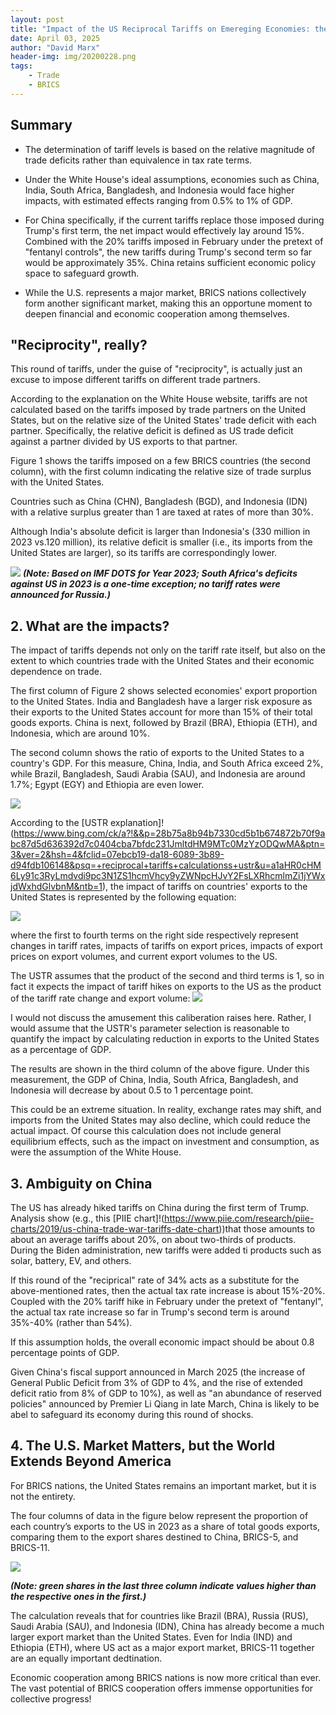 ```yaml
---
layout: post
title: "Impact of the US Reciprocal Tariffs on Emereging Economies: the case of BRICS"
date: April 03, 2025
author: "David Marx"
header-img: img/20200228.png
tags:
    - Trade
    - BRICS
---
```


## Summary

- The determination of tariff levels is based on the relative magnitude of trade deficits rather than equivalence in tax rate terms. 

- Under the White House's ideal assumptions, economies such as China, India, South Africa, Bangladesh, and Indonesia would face higher impacts, with estimated effects ranging from 0.5% to 1% of GDP. 

- For China specifically, if the current tariffs replace those imposed during Trump's first term, the net impact would effectively lay around 15%. Combined with the 20% tariffs imposed in February under the pretext of "fentanyl controls", the new tariffs during Trump's second term so far would be approximately 35%. China retains sufficient economic policy space to safeguard growth. 

- While the U.S. represents a major market, BRICS nations collectively form another significant market, making this an opportune moment to deepen financial and economic cooperation among themselves.



## "Reciprocity", really? 
This round of tariffs, under the guise of "reciprocity", is actually just an excuse to impose different tariffs on different trade partners. 

According to the explanation on the White House website, tariffs are not calculated based on the tariffs imposed by trade partners on the United States, but on the relative size of the United States' trade deficit with each partner. Specifically, the relative deficit is defined as US trade deficit against a partner divided by US exports to that partner.

Figure 1 shows the tariffs imposed on a few  BRICS countries (the second column), with the first column indicating the relative size of trade surplus with the United States. 

Countries such as China (CHN), Bangladesh (BGD), and Indonesia (IDN) with a relative surplus greater than 1 are taxed at rates of more than 30%. 

Although India's absolute deficit is larger than Indonesia's (330 million in 2023 vs.120 million), its relative deficit is smaller (i.e., its imports from the United States are larger), so its tariffs are correspondingly lower.

![](https://david-chi-zhang.github.io/MReview/img/20250403/F1.jpg)
***(Note: Based on IMF DOTS for Year 2023; South Africa's deficits against US in 2023 is a one-time exception; no tariff rates were announced for Russia.)*** 

## 2. What are the impacts?
The impact of tariffs depends not only on the tariff rate itself, but also on the extent to which countries trade with the United States and their economic dependence on trade. 

The first column of Figure 2 shows selected economies' export proportion to the United States. India and Bangladesh have a larger risk exposure as their exports to the United States account for more than 15% of their total goods exports. China is next, followed by Brazil (BRA), Ethiopia (ETH), and Indonesia, which are around 10%. 

The second column shows the ratio of exports to the United States to a country's GDP. For this measure, China, India, and South Africa exceed 2%, while Brazil, Bangladesh, Saudi Arabia (SAU), and Indonesia are around 1.7%; Egypt (EGY) and Ethiopia are even lower. 

![](https://david-chi-zhang.github.io/MReview/img/20250403/F2.jpg)

According to  the [USTR explanation]!(https://www.bing.com/ck/a?!&&p=28b75a8b94b7330cd5b1b674872b70f9abc87d5d636392d7c0404cba7bfdc231JmltdHM9MTc0MzYzODQwMA&ptn=3&ver=2&hsh=4&fclid=07ebcb19-da18-6089-3b89-d94fdb106148&psq=+reciprocal+tariffs+calculationss+ustr&u=a1aHR0cHM6Ly91c3RyLmdvdi9pc3N1ZS1hcmVhcy9yZWNpcHJvY2FsLXRhcmlmZi1jYWxjdWxhdGlvbnM&ntb=1), the impact of tariffs on countries' exports to the United States is represented by the following equation: 

![](https://david-chi-zhang.github.io/MReview/img/20250403/F3.jpg)

where the first to fourth terms on the right side respectively represent changes in tariff rates, impacts of tariffs on export prices, impacts of export prices on export volumes, and current export volumes to the US. 

The USTR assumes that the product of the second and third terms is 1, so in fact it expects the impact of tariff hikes on exports to the US as the product of the tariff rate change and export volume: 
![](https://david-chi-zhang.github.io/MReview/img/20250403/F4.jpg)

I would not discuss the amusement this caliberation raises here. Rather, I would assume that the USTR's parameter selection is reasonable to quantify the impact by calculating reduction in exports to the United States as a percentage of GDP. 

The results are shown in the third column of the above figure. Under this measurement, the GDP of China, India, South Africa, Bangladesh, and Indonesia will decrease by about 0.5 to 1 percentage point. 

This could be an extreme situation. In reality, exchange rates may shift, and imports from the United States may also decline, which could reduce the actual impact. Of course this calculation does not include general equilibrium effects, such as the impact on investment and consumption, as were the assumption of the White House.


## 3. Ambiguity on China
The US has already hiked tariffs on China during the first term of Trump.  Analysis show (e.g., this [PIIE chart]!(https://www.piie.com/research/piie-charts/2019/us-china-trade-war-tariffs-date-chart))that those amounts to about an average tariffs about 20%, on about two-thirds of products. During the Biden administration, new tariffs were added ti products such as solar, battery, EV, and others. 

If this round of the "reciprical" rate of 34% acts as a substitute for the above-mentioned rates, then the actual tax rate increase is about 15%-20%. Coupled with the 20% tariff hike in February under the pretext of "fentanyl", the actual tax rate increase so far in Trump's second term is around  35%-40% (rather than 54%). 

If this assumption holds, the overall economic impact should be about 0.8 percentage points of GDP. 

Given China's fiscal support announced in March 2025 (the increase of General Public Deficit from 3% of GDP to 4%, and the rise of extended deficit ratio from 8% of GDP to 10%), as well as "an abundance of reserved policies" announced by Premier Li Qiang in late March, China is likely to be abel to safeguard its economy during this round of shocks.


## 4. The U.S. Market Matters, but the World Extends Beyond America
For BRICS nations, the United States remains an important market, but it is not the entirety. 

The four columns of data in the figure below represent the proportion of each country’s exports to the US  in 2023 as a share of total goods exports, comparing them to the export shares destined to China, BRICS-5, and BRICS-11. 

![](https://david-chi-zhang.github.io/MReview/img/20250403/F5.jpg)

***(Note: green shares in the last three column indicate values higher than the respective ones in the first.)***

The calculation reveals that for countries like Brazil (BRA), Russia (RUS), Saudi Arabia (SAU), and Indonesia (IDN), China has already become a much larger export market than the United States. Even for India (IND) and Ethiopia (ETH), where US act as a major export market, BRICS-11 together are an equally important dedtination. 

Economic cooperation among BRICS nations is now more critical than ever. The vast potential of BRICS cooperation offers immense opportunities for collective progress! ​ ​

